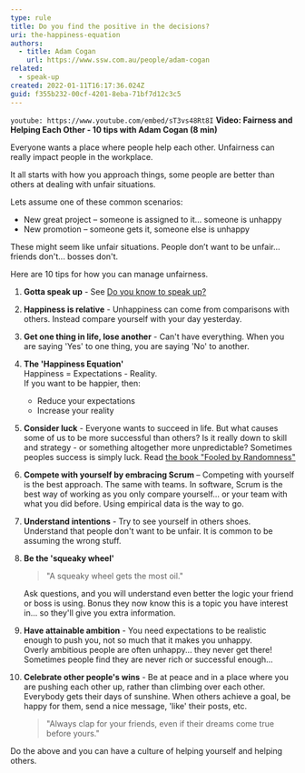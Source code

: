 ```yaml
---
type: rule
title: Do you find the positive in the decisions?
uri: the-happiness-equation
authors:
  - title: Adam Cogan
    url: https://www.ssw.com.au/people/adam-cogan
related:
  - speak-up
created: 2022-01-11T16:17:36.024Z
guid: f355b232-00cf-4201-8eba-71bf7d12c3c5
---
```


`youtube: https://www.youtube.com/embed/sT3vs48Rt8I`
**Video: Fairness and Helping Each Other - 10 tips with Adam Cogan (8 min)**

Everyone wants a place where people help each other. Unfairness can really impact people in the workplace.

It all starts with how you approach things, some people are better than others at dealing with unfair situations.

Lets assume one of these common scenarios:

* New great project – someone is assigned to it... someone is unhappy
* New promotion – someone gets it, someone else is unhappy

These might seem like unfair situations. People don’t want to be unfair... friends don't... bosses don't.

Here are 10 tips for how you can manage unfairness.
<!--endintro-->

1. **Gotta speak up** - See [Do you know to speak up?](/speak-up)
2. **Happiness is relative** - Unhappiness can come from comparisons with others.  Instead compare yourself with your day yesterday.
3. **Get one thing in life, lose another** - Can't have everything.  When you are saying 'Yes' to one thing, you are saying 'No' to another.
4. **The 'Happiness Equation'**   
  Happiness = Expectations - Reality.<br>
  If you want to be happier, then:   
     - Reduce your expectations
     - Increase your reality
5. **Consider luck** - Everyone wants to succeed in life. But what causes some of us to be more successful than others? Is it really down to skill and strategy - or something altogether more unpredictable? Sometimes peoples success is simply luck. Read [the book "Fooled by Randomness"](https://en.wikipedia.org/wiki/Fooled_by_Randomness)
6. **Compete with yourself by embracing Scrum** – Competing with yourself is the best approach.  The same with teams.
   In software, Scrum is the best way of working as you only compare yourself... or your team with what you did before. Using empirical data is the way to go.
7. **Understand intentions** - Try to see yourself in others shoes.  
   Understand that people don't want to be unfair. It is common to be assuming the wrong stuff.
8. **Be the 'squeaky wheel'**
   > "A squeaky wheel gets the most oil."

   Ask questions, and you will understand even better the logic your friend or boss is using. Bonus they now know this is a topic you have interest in... so they'll give you extra information. 
9. **Have attainable ambition** - You need expectations to be realistic enough to push you, not so much that it makes you unhappy.  
   Overly ambitious people are often unhappy... they never get there! Sometimes people find they are never rich or successful enough... 
10. **Celebrate other people's wins** - Be at peace and in a place where you are pushing each other up, rather than climbing over each other. Everybody gets their days of sunshine. When others achieve a goal, be happy for them, send a nice message, 'like' their posts, etc. 
    > "Always clap for your friends, even if their dreams come true before yours."

Do the above and you can have a culture of helping yourself and helping others.
